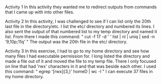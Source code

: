 Activity 1
In this activity they wanted me to redirect outputs from commands that I came up with into other files.

Activity 2
In this activity, I was challenged to see if I can list only the 20th last file in the directory/etc.
I list the etc/ directory and numbered its lines. I also sent the output of that numbered list to my temp
directory and named it list.
From there I made this command: " cut -f 17 -d ' ' list | nl | uniq | sed -n '9,10p;11q' "
The output was the 20th file in the etc/ directory.

Activity 3
In this exercise, I had to go to my home directory and see how many files I had executable permission for. 
I long listed the directory and made a file out of it and moved the file to my temp file. There I only focused on
line that had 'rwx' characters in it and that was beside each other.
I used this command: " egrep '[rwx]{3,}' homeD | wc -l "
I can execute 37 files in my home directory.



